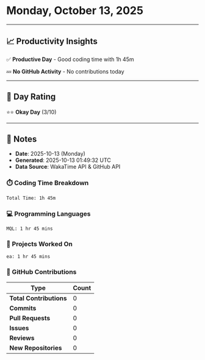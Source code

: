 # Monday, October 13, 2025

---

## 📈 Productivity Insights

✅ **Productive Day** - Good coding time with 1h 45m

💤 **No GitHub Activity** - No contributions today

---

## 🎯 Day Rating

⭐⭐ **Okay Day** (3/10)

---

## 📝 Notes

- **Date**: 2025-10-13 (Monday)
- **Generated**: 2025-10-13 01:49:32 UTC
- **Data Source**: WakaTime API & GitHub API


### ⏱️ Coding Time Breakdown

```
Total Time: 1h 45m
```

### 💻 Programming Languages

```
MQL: 1 hr 45 mins
```

### 📂 Projects Worked On

```
ea: 1 hr 45 mins

```


### 🐙 GitHub Contributions

| Type | Count |
|------|-------|
| **Total Contributions** | 0 |
| **Commits** | 0 |
| **Pull Requests** | 0 |
| **Issues** | 0 |
| **Reviews** | 0 |
| **New Repositories** | 0 |

